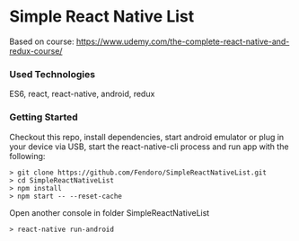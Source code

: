 # Simple React Native List

Based on course: https://www.udemy.com/the-complete-react-native-and-redux-course/

### Used Technologies

ES6, react, react-native, android, redux

### Getting Started

Checkout this repo, install dependencies, start android emulator or plug in your device via USB, 
start the react-native-cli process and run app with the following:

```
> git clone https://github.com/Fendoro/SimpleReactNativeList.git
> cd SimpleReactNativeList
> npm install
> npm start -- --reset-cache
```

Open another console in folder SimpleReactNativeList

```
> react-native run-android
```
